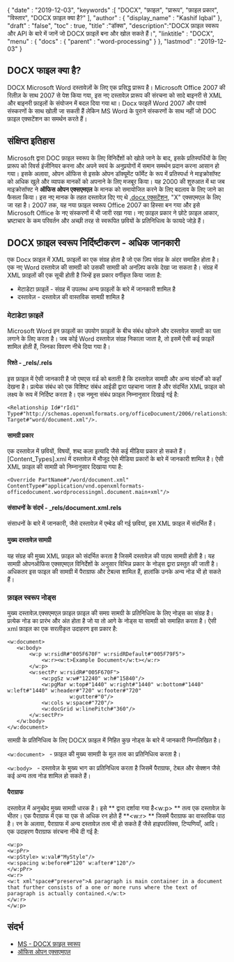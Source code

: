 {
  "date" : "2019-12-03",
  "keywords" :[ "DOCX", "फ़ाइल", "प्रारूप", "फ़ाइल प्रकार", "विस्तार", "DOCX फ़ाइल क्या है?" ],
  "author" : {
    "display_name" : "Kashif Iqbal"
},
  "draft" : "false",
  "toc" : true,
  "title" :"डॉक्स",
  "description":"DOCX फ़ाइल स्वरूप और API के बारे में जानें जो DOCX फ़ाइलें बना और खोल सकते हैं।",
  "linktitle" : "DOCX",
  "menu" : {
    "docs" : {
      "parent" : "word-processing"
}
},
  "lastmod" : "2019-12-03"
}

## DOCX फाइल क्या है? ##

DOCX Microsoft Word दस्तावेज़ों के लिए एक प्रसिद्ध प्रारूप है। Microsoft Office 2007 की रिलीज़ के साथ 2007 से पेश किया गया, इस नए दस्तावेज़ प्रारूप की संरचना को सादे बाइनरी से XML और बाइनरी फ़ाइलों के संयोजन में बदल दिया गया था। Docx फाइलें Word 2007 और पार्श्व संस्करणों के साथ खोली जा सकती हैं लेकिन MS Word के पुराने संस्करणों के साथ नहीं जो DOC फ़ाइल एक्सटेंशन का समर्थन करते हैं।

## संक्षिप्त इतिहास ##

Microsoft द्वारा DOC फ़ाइल स्वरूप के लिए विनिर्देशों को खोले जाने के बाद, इसके प्रतिस्पर्धियों के लिए प्रारूप को रिवर्स इंजीनियर करना और अपने स्वयं के अनुप्रयोगों में समान समर्थन प्रदान करना आसान हो गया। इसके अलावा, ओपन ऑफिस से इसके ओपन डॉक्यूमेंट फॉर्मेट के रूप में प्रतिस्पर्धा ने माइक्रोसॉफ्ट को अधिक खुले और व्यापक मानकों को अपनाने के लिए मजबूर किया। यह 2000 की शुरुआत में था जब माइक्रोसॉफ्ट ने **ऑफिस ओपन एक्सएमएल** के मानक को समायोजित करने के लिए बदलाव के लिए जाने का फैसला किया। इस नए मानक के तहत दस्तावेज़ दिए गए थे [.docx एक्सटेंशन](https://learn.microsoft.com/en-us/openspecs/office_standards/ms-docx/b839fe1f-e1ca-4fa6-8c26-5954d0abbccd), "X" एक्सएमएल के लिए जा रहा है। 2007 तक, यह नया फ़ाइल स्वरूप Office 2007 का हिस्सा बन गया और इसे Microsoft Office के नए संस्करणों में भी जारी रखा गया। नए फ़ाइल प्रकार ने छोटे फ़ाइल आकार, भ्रष्टाचार के कम परिवर्तन और अच्छी तरह से स्वरूपित छवियों के प्रतिनिधित्व के फायदे जोड़े हैं।

## DOCX फ़ाइल स्वरूप निर्दिष्टीकरण - अधिक जानकारी

एक Docx फ़ाइल में XML फ़ाइलों का एक संग्रह होता है जो एक ज़िप संग्रह के अंदर समाहित होता है। एक नए Word दस्तावेज़ की सामग्री को उसकी सामग्री को अनज़िप करके देखा जा सकता है। संग्रह में XML फ़ाइलों की एक सूची होती है जिन्हें इस प्रकार वर्गीकृत किया जाता है:

* मेटाडेटा फ़ाइलें - संग्रह में उपलब्ध अन्य फ़ाइलों के बारे में जानकारी शामिल है
* दस्तावेज़ - दस्तावेज़ की वास्तविक सामग्री शामिल है

### मेटाडेटा फ़ाइलें ###

Microsoft Word इन फ़ाइलों का उपयोग फ़ाइलों के बीच संबंध खोजने और दस्तावेज़ सामग्री का पता लगाने के लिए करता है। जब कोई Word दस्तावेज़ संग्रह निकाला जाता है, तो इसमें ऐसी कई फ़ाइलें शामिल होती हैं, जिनका विवरण नीचे दिया गया है।

#### रिश्ते - \_rels/.rels ####

इस फ़ाइल में ऐसी जानकारी है जो एमएस वर्ड को बताती है कि दस्तावेज़ सामग्री और अन्य संदर्भों को कहाँ देखना है। प्रत्येक संबंध को एक विशिष्ट संबंध आईडी द्वारा पहचाना जाता है और संदर्भित XML फ़ाइल को लक्ष्य के रूप में निर्दिष्ट करता है। एक नमूना संबंध फ़ाइल निम्नानुसार दिखाई गई है:

```
<Relationship Id#"rId1" Type#"http://schemas.openxmlformats.org/officeDocument/2006/relationships/officeDocument" Target#"word/document.xml"/>.
```

#### सामग्री प्रकार ####

एक दस्तावेज़ में छवियों, विषयों, शब्द कला इत्यादि जैसे कई मीडिया प्रकार हो सकते हैं। [Content_Types].xml में दस्तावेज़ में मौजूद ऐसे मीडिया प्रकारों के बारे में जानकारी शामिल है। ऐसी XML फ़ाइल की सामग्री को निम्नानुसार दिखाया गया है:

```
<Override PartName#"/word/document.xml" ContentType#"application/vnd.openxmlformats-officedocument.wordprocessingml.document.main+xml"/>
```

#### संसाधनों के संदर्भ - \_rels/document.xml.rels ####

संसाधनों के बारे में जानकारी, जैसे दस्तावेज़ में एम्बेड की गई छवियां, इस XML फ़ाइल में संदर्भित हैं।

#### मुख्य दस्तावेज़ सामग्री ####

यह संग्रह की मुख्य XML फ़ाइल को संदर्भित करता है जिसमें दस्तावेज़ की पाठ्य सामग्री होती है। यह सामग्री ओपनऑफिस एक्सएमएल विनिर्देशों के अनुसार विभिन्न प्रकार के नोड्स द्वारा प्रस्तुत की जाती है। अधिकतर इस फाइल की सामग्री में पैराग्राफ और टेबल्स शामिल हैं, हालांकि उनके अन्य नोड भी हो सकते हैं।

### फ़ाइल स्वरूप नोड्स ###

मुख्य दस्तावेज़.एक्सएमएल फ़ाइल फ़ाइल की समग्र सामग्री के प्रतिनिधित्व के लिए नोड्स का संग्रह है। प्रत्येक नोड का प्रारंभ और अंत होता है जो या तो आगे के नोड्स या सामग्री को समाहित करता है। ऐसी xml फ़ाइल का एक सरलीकृत उदाहरण इस प्रकार है:

```
<w:document>
   <w:body>
       <w:p w:rsidR#"005F670F" w:rsidRDefault#"005F79F5">
           <w:r><w:t>Example Document</w:t></w:r>
       </w:p>
       <w:sectPr w:rsidR#"005F670F">
           <w:pgSz w:w#"12240" w:h#"15840"/>
           <w:pgMar w:top#"1440" w:right#"1440" w:bottom#"1440" w:left#"1440" w:header#"720" w:footer#"720"
                    w:gutter#"0"/>
           <w:cols w:space#"720"/>
           <w:docGrid w:linePitch#"360"/>
       </w:sectPr>
   </w:body>
</w:document>
```

सामग्री के प्रतिनिधित्व के लिए DOCX फ़ाइल में निहित कुछ नोड्स के बारे में जानकारी निम्नलिखित है।

`<w:document> ` - फ़ाइल की मुख्य सामग्री के मूल तत्व का प्रतिनिधित्व करता है।

`<w:body> ` - दस्तावेज़ के मुख्य भाग का प्रतिनिधित्व करता है जिसमें पैराग्राफ, टेबल और सेक्शन जैसे कई अन्य तत्व नोड शामिल हो सकते हैं।

#### पैराग्राफ ####

दस्तावेज़ में अनुच्छेद मुख्य सामग्री धारक है। इसे ** द्वारा दर्शाया गया है<w:p> ** तत्व एक दस्तावेज़ के भीतर। एक पैराग्राफ में एक या एक से अधिक रन होते हैं **<w:r> ** जिसमें पैराग्राफ का वास्तविक पाठ है। रन के अलावा, पैराग्राफ में अन्य दस्तावेज़ तत्व भी हो सकते हैं जैसे हाइपरलिंक्स, टिप्पणियाँ, आदि। एक उदाहरण पैराग्राफ संरचना नीचे दी गई है:

```
<w:p>
<w:pPr>
<w:pStyle> w:val#"MyStyle"/>
<w:spacing w:before#"120" w:after#"120"/>
</w:pPr>
<w:r>
<w:t xml"space#"preserve">A paragraph is main container in a document that further consists of a one or more runs where the text of paragraph is actually contained.</w:t>
</w:r>
</w:p>
```

## संदर्भ ##

* [MS - DOCX फ़ाइल स्वरूप](https://learn.microsoft.com/en-us/openspecs/office_standards/ms-docx/b839fe1f-e1ca-4fa6-8c26-5954d0abbccd)
* [ऑफिस ओपन एक्सएमएल](http://officeopenxml.com/)

